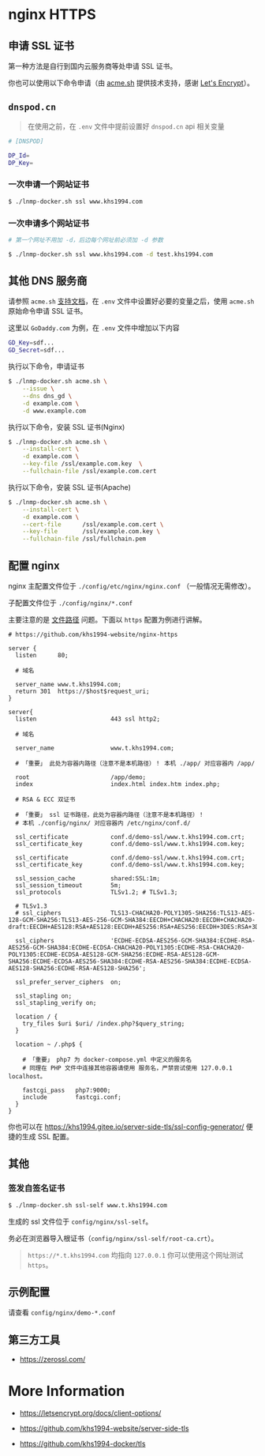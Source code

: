 # nginx HTTPS

## 申请 SSL 证书

第一种方法是自行到国内云服务商等处申请 SSL 证书。

你也可以使用以下命令申请（由 [acme.sh](https://github.com/Neilpang/acme.sh) 提供技术支持，感谢 [Let's Encrypt](https://letsencrypt.org/)）。

## `dnspod.cn`

>在使用之前，在 `.env` 文件中提前设置好 `dnspod.cn` api 相关变量

```bash
# [DNSPOD]

DP_Id=
DP_Key=
```

### 一次申请一个网站证书

```bash
$ ./lnmp-docker.sh ssl www.khs1994.com
```

### 一次申请多个网站证书

```bash
# 第一个网址不用加 -d，后边每个网址前必须加 -d 参数

$ ./lnmp-docker.sh ssl www.khs1994.com -d test.khs1994.com
```

## 其他 DNS 服务商

请参照 `acme.sh` [支持文档](https://github.com/Neilpang/acme.sh/tree/master/dnsapi)，在 `.env` 文件中设置好必要的变量之后，使用 `acme.sh` 原始命令申请 SSL 证书。

这里以 `GoDaddy.com` 为例，在 `.env` 文件中增加以下内容

```bash
GD_Key=sdf...
GD_Secret=sdf...
```

执行以下命令，申请证书

```bash
$ ./lnmp-docker.sh acme.sh \
    --issue \
    --dns dns_gd \
    -d example.com \
    -d www.example.com
```

执行以下命令，安装 SSL 证书(Nginx)

```bash
$ ./lnmp-docker.sh acme.sh \
    --install-cert \
    -d example.com \
    --key-file /ssl/example.com.key  \
    --fullchain-file /ssl/example.com.cert
```

执行以下命令，安装 SSL 证书(Apache)

```bash
$ ./lnmp-docker.sh acme.sh \
    --install-cert \
    -d example.com \
    --cert-file      /ssl/example.com.cert \
    --key-file       /ssl/example.com.key \
    --fullchain-file /ssl/fullchain.pem
```

## 配置 nginx

nginx 主配置文件位于 `./config/etc/nginx/nginx.conf` （一般情况无需修改）。

子配置文件位于 `./config/nginx/*.conf`

主要注意的是 [文件路径](path.md) 问题。下面以 `https` 配置为例进行讲解。

```nginx
# https://github.com/khs1994-website/nginx-https

server {
  listen      80;

  # 域名

  server_name www.t.khs1994.com;
  return 301  https://$host$request_uri;
}

server{
  listen                     443 ssl http2;

  # 域名

  server_name                www.t.khs1994.com;

  # 「重要」 此处为容器内路径（注意不是本机路径）！ 本机 ./app/ 对应容器内 /app/

  root                       /app/demo;
  index                      index.html index.htm index.php;

  # RSA & ECC 双证书

  # 「重要」 ssl 证书路径，此处为容器内路径（注意不是本机路径）！
  # 本机 ./config/nginx/ 对应容器内 /etc/nginx/conf.d/

  ssl_certificate            conf.d/demo-ssl/www.t.khs1994.com.crt;
  ssl_certificate_key        conf.d/demo-ssl/www.t.khs1994.com.key;

  ssl_certificate            conf.d/demo-ssl/www.t.khs1994.com.crt;
  ssl_certificate_key        conf.d/demo-ssl/www.t.khs1994.com.key;

  ssl_session_cache          shared:SSL:1m;
  ssl_session_timeout        5m;
  ssl_protocols              TLSv1.2; # TLSv1.3;

  # TLSv1.3
  # ssl_ciphers              TLS13-CHACHA20-POLY1305-SHA256:TLS13-AES-128-GCM-SHA256:TLS13-AES-256-GCM-SHA384:EECDH+CHACHA20:EECDH+CHACHA20-draft:EECDH+AES128:RSA+AES128:EECDH+AES256:RSA+AES256:EECDH+3DES:RSA+3DES:!MD5;

  ssl_ciphers                'ECDHE-ECDSA-AES256-GCM-SHA384:ECDHE-RSA-AES256-GCM-SHA384:ECDHE-ECDSA-CHACHA20-POLY1305:ECDHE-RSA-CHACHA20-POLY1305:ECDHE-ECDSA-AES128-GCM-SHA256:ECDHE-RSA-AES128-GCM-SHA256:ECDHE-ECDSA-AES256-SHA384:ECDHE-RSA-AES256-SHA384:ECDHE-ECDSA-AES128-SHA256:ECDHE-RSA-AES128-SHA256';

  ssl_prefer_server_ciphers  on;

  ssl_stapling on;
  ssl_stapling_verify on;

  location / {
    try_files $uri $uri/ /index.php?$query_string;
  }

  location ~ /.php$ {

    # 「重要」 php7 为 docker-compose.yml 中定义的服务名
    # 同理在 PHP 文件中连接其他容器请使用 服务名，严禁尝试使用 127.0.0.1 localhost。

    fastcgi_pass   php7:9000;
    include        fastcgi.conf;
  }
}
```

你也可以在 https://khs1994.gitee.io/server-side-tls/ssl-config-generator/ 便捷的生成 SSL 配置。

## 其他

### 签发自签名证书

```bash
$ ./lnmp-docker.sh ssl-self www.t.khs1994.com
```

生成的 ssl 文件位于 `config/nginx/ssl-self`。

务必在浏览器导入根证书（`config/nginx/ssl-self/root-ca.crt`）。

> `https://*.t.khs1994.com` 均指向 `127.0.0.1` 你可以使用这个网址测试 `https`。

## 示例配置

请查看 `config/nginx/demo-*.conf`

## 第三方工具

* https://zerossl.com/

# More Information

* https://letsencrypt.org/docs/client-options/

* https://github.com/khs1994-website/server-side-tls

* https://github.com/khs1994-docker/tls
